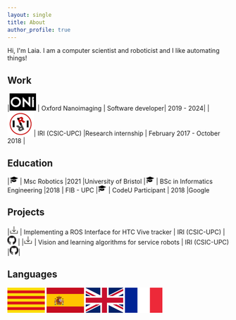 ```yaml
---
layout: single
title: About
author_profile: true
---
```

Hi, I'm Laia.
I am a computer scientist and roboticist and I like automating things! 

## Work


|[![Oxford Nanoimaging][O1]][O2] | Oxford Nanoimaging |	Software developer| 	 2019 - 2024|
|[![IRI][I1]][I2]| IRI (CSIC-UPC) 	|Research internship |	February 2017 - October 2018 |


[O1]: img/logo-oni.png
[O2]: https://oni.bio

[I1]: img/logo-iri.png
[I2]: https://www.iri.upc.edu/


## Education



|![Education][E1] |	Msc Robotics 	|2021 	|University of Bristol
|![Education][E1] |	BSc in Informatics Engineering 	|2018 |	FIB - UPC
|![Education][E1] |	CodeU Participant |	2018 	|Google 


[E1]: img/logo-edu.png

## Projects

|[![Download][D]][D1] | 	Implementing a ROS Interface for HTC Vive tracker |	IRI (CSIC-UPC) |[![Github][G]][G1] |
|[![Download][D]][D2] |  	Vision and learning algorithms for service robots |	IRI (CSIC-UPC) |[![Github][G]][G2]| 	

[D]: img/logo-download.png
[G]: img/logo-github.png
[D1]:[docs/report-vive.pdf]
[D2]:[docs/tfg.pdf]
[G1]: https://github.com/laiaaa0/htc_vive_tracker_ros
[G2]: https://github.com/laiaaa0/task2_main_client


## Languages

![Catalan][L1]
![Spanish][L2]
![English][L3]
![French][L4]

[L1]: img/flag-ca.png
[L2]: img/flag-es.png
[L3]: img/flag-uk.png
[L4]: img/flag-fr.png
